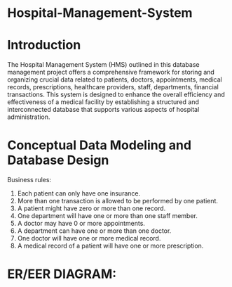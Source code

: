 # Hospital-Management-System

# Introduction

The Hospital Management System (HMS) outlined in this database management project offers a comprehensive framework for storing and organizing crucial data related to patients, doctors, appointments, medical records, prescriptions, healthcare providers, staff, departments, financial transactions. This system is designed to enhance the overall efficiency and effectiveness of a medical facility by establishing a structured and interconnected database that supports various aspects of hospital administration.

# Conceptual Data Modeling and Database Design

Business rules:
1.	Each patient can only have one insurance.
2.	 More than one transaction is allowed to be performed by one patient.
3.	A patient might have zero or more than one record.
4.	One department will have one or more than one staff member.
5.	A doctor may have 0 or more appointments.
6.	A department can have one or more than one doctor.
7.	One doctor will have one or more medical record.
8.	A medical record of a patient will have one or more prescription.


# ER/EER DIAGRAM:
